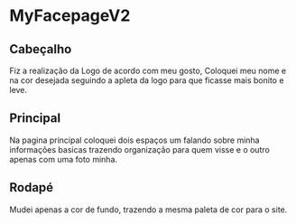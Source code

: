 # MyFacepageV2

## Cabeçalho
Fiz a realização da Logo de acordo com meu gosto, Coloquei meu nome e na cor desejada seguindo a apleta da logo para que ficasse mais bonito e leve.

## Principal 
Na pagina principal coloquei  dois espaços um falando sobre minha informações basicas trazendo organização para quem visse e o outro apenas com uma foto minha.

## Rodapé
Mudei apenas a cor de fundo, trazendo a mesma  paleta de cor para o site.